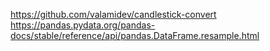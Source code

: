 https://github.com/valamidev/candlestick-convert
https://pandas.pydata.org/pandas-docs/stable/reference/api/pandas.DataFrame.resample.html